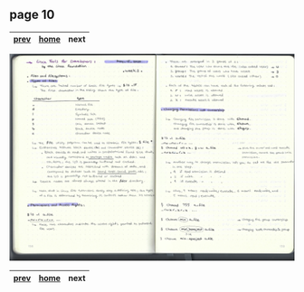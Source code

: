 ## page 10
| [prev](./page_9.md) |  [home](../README.md) | next               |
|---------------------|-----------------------|--------------------|

![img](../images/photo_10.jpg)

| [prev](./page_9.md) |  [home](../README.md) | next               |
|---------------------|-----------------------|--------------------|
